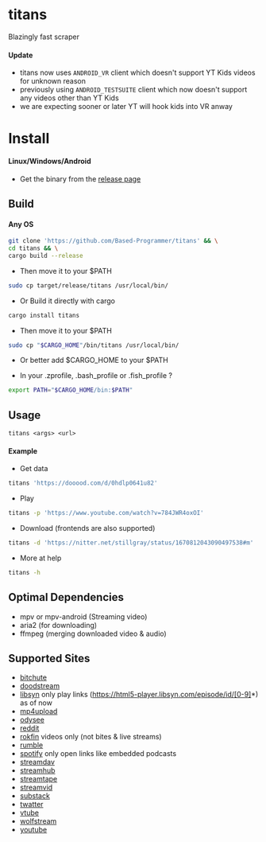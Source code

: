# titans

Blazingly fast scraper

#### Update

- titans now uses `ANDROID_VR` client which doesn't support YT Kids videos for unknown reason
- previously using `ANDROID_TESTSUITE` client which now doesn't support any videos other than YT Kids
- we are expecting sooner or later YT will hook kids into VR anway

# Install

#### Linux/Windows/Android

- Get the binary from the [release page](https://github.com/Based-Programmer/titans/releases)

## Build
#### Any OS

````sh
git clone 'https://github.com/Based-Programmer/titans' && \
cd titans && \
cargo build --release
````

- Then move it to your $PATH

````sh
sudo cp target/release/titans /usr/local/bin/
````

- Or Build it directly with cargo

````sh
cargo install titans
````

- Then move it to your $PATH

````sh
sudo cp "$CARGO_HOME"/bin/titans /usr/local/bin/
````

- Or better add $CARGO_HOME to your $PATH

- In your .zprofile, .bash_profile or .fish_profile ?

````sh
export PATH="$CARGO_HOME/bin:$PATH"
````
## Usage

````
titans <args> <url>
````

#### Example

- Get data

````sh
titans 'https://dooood.com/d/0hdlp0641u82'
````

- Play

````sh
titans -p 'https://www.youtube.com/watch?v=784JWR4oxOI'
````

- Download (frontends are also supported)

````sh
titans -d 'https://nitter.net/stillgray/status/1670812043090497538#m'
````

- More at help

````sh
titans -h
````

## Optimal Dependencies

- mpv or mpv-android (Streaming video)
- aria2 (for downloading)
- ffmpeg (merging downloaded video & audio)

## Supported Sites

- [bitchute](https://www.bitchute.com)
- [doodstream](https://doodstream.com)
- [libsyn](https://libsyn.com) only play links (https://html5-player.libsyn.com/episode/id/[0-9]*) as of now
- [mp4upload](https://www.mp4upload.com)
- [odysee](https://odysee.com)
- [reddit](https://www.reddit.com)
- [rokfin](https://rokfin.com) videos only (not bites & live streams)
- [rumble](https://rumble.com)
- [spotify](https://www.spotify.com) only open links like embedded podcasts
- [streamdav](https://streamdav.com)
- [streamhub](https://streamhub.to)
- [streamtape](https://streamtape.xyz)
- [streamvid](https://streamvid.net)
- [substack](https://www.substack.com)
- [twatter](https://twitter.com)
- [vtube](https://vtbe.network)
- [wolfstream](https://wolfstream.tv)
- [youtube](https://www.youtube.com)
